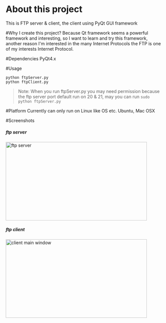About this project
==================
This is FTP server & client, the client using PyQt GUI framework

#Why I create this project?
Because Qt framework seems a powerful framework and interesting, so I want to learn and try this framework, another reason I'm interested in the many Internet Protocols the FTP is one of my interests Internet Protocol.

#Dependencies
PyQt4.x

#Usage

`python ftpServer.py`<br>
`python ftpClient.py`

>Note:
When you run ftpServer.py you may need permission because the ftp server port default run on 20 & 21, may you can run `sudo python ftpServer.py`

#Platform
Currently can only run on Linux like OS etc. Ubuntu, Mac OSX

#Screenshots
##### ftp server
<img  src="https://raw.github.com/jacklam718/ftp/master/screenshots/server.jpg" alt="ftp server"  width="450px" height="250px" />


##### ftp client
<img src="https://raw.github.com/jacklam718/ftp/master/screenshots/client_main_window.jpg" alt="client main window"
width="450px" height="250px"/>
